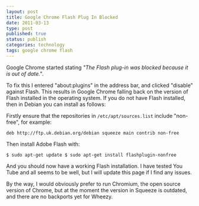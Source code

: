 ```yaml
--- 
layout: post 
title: Google Chrome Flash Plug In Blocked
date: 2011-03-13
type: post 
published: true 
status: publish
categories: technology
tags: google chrome flash
---
```


Google Chrome started stating *"The Flash plug-in was blocked because it is out of date."*.

To fix this I entered "about:plugins" in the address bar, and clicked
"disable" against Flash. This results in Google Chrome falling back on
the version of Flash installed in the operating system. If you do not
have Flash installed, then in Debian you can install as follows:

<!--more-->

Firstly ensure that the repositories in `/etc/apt/sources.list` include
"non-free", for example:

    deb http://ftp.uk.debian.org/debian squeeze main contrib non-free

Then install Adobe Flash with:

    $ sudo apt-get update $ sudo apt-get install flashplugin-nonfree

And you should now have a working Flash installation. I have tested You
Tube and all seems to be well, but I will update this page if I find any
issues.

By the way, I would obviously prefer to run Chromium, the open source
version of Chrome, but at the moment the version in Squeeze is outdated,
and there are no backports yet for Wheezy.


